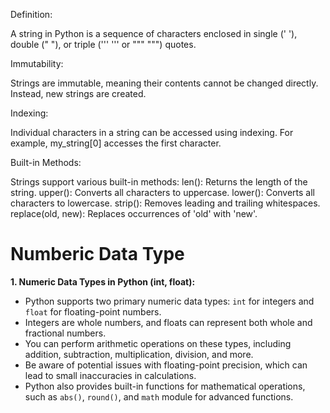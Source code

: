 Definition:

A string in Python is a sequence of characters enclosed in single (' '), double (" "), or triple (''' ''' or """ """) quotes.


Immutability:

Strings are immutable, meaning their contents cannot be changed directly. Instead, new strings are created.


Indexing:

Individual characters in a string can be accessed using indexing. For example, my_string[0] accesses the first character.


Built-in Methods:

Strings support various built-in methods:
len(): Returns the length of the string.
upper(): Converts all characters to uppercase.
lower(): Converts all characters to lowercase.
strip(): Removes leading and trailing whitespaces.
replace(old, new): Replaces occurrences of 'old' with 'new'.


# Numberic Data Type

**1. Numeric Data Types in Python (int, float):**

- Python supports two primary numeric data types: `int` for integers and `float` for floating-point numbers.
- Integers are whole numbers, and floats can represent both whole and fractional numbers.
- You can perform arithmetic operations on these types, including addition, subtraction, multiplication, division, and more.
- Be aware of potential issues with floating-point precision, which can lead to small inaccuracies in calculations.
- Python also provides built-in functions for mathematical operations, such as `abs()`, `round()`, and `math` module for advanced functions.

